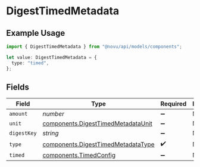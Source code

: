 # DigestTimedMetadata

## Example Usage

```typescript
import { DigestTimedMetadata } from "@novu/api/models/components";

let value: DigestTimedMetadata = {
  type: "timed",
};
```

## Fields

| Field                                                                                    | Type                                                                                     | Required                                                                                 | Description                                                                              |
| ---------------------------------------------------------------------------------------- | ---------------------------------------------------------------------------------------- | ---------------------------------------------------------------------------------------- | ---------------------------------------------------------------------------------------- |
| `amount`                                                                                 | *number*                                                                                 | :heavy_minus_sign:                                                                       | N/A                                                                                      |
| `unit`                                                                                   | [components.DigestTimedMetadataUnit](../../models/components/digesttimedmetadataunit.md) | :heavy_minus_sign:                                                                       | N/A                                                                                      |
| `digestKey`                                                                              | *string*                                                                                 | :heavy_minus_sign:                                                                       | N/A                                                                                      |
| `type`                                                                                   | [components.DigestTimedMetadataType](../../models/components/digesttimedmetadatatype.md) | :heavy_check_mark:                                                                       | N/A                                                                                      |
| `timed`                                                                                  | [components.TimedConfig](../../models/components/timedconfig.md)                         | :heavy_minus_sign:                                                                       | N/A                                                                                      |